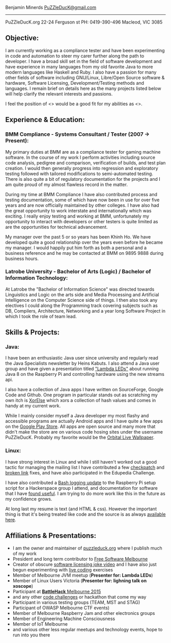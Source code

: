 
 Benjamin Minerds   PuZZleDucK@gmail.com
------------------ ----------------------
  PuZZleDucK.org    22-24 Ferguson st
 PH: 0419-390-496   Macleod, VIC 3085


## Objective:
<p class="small">
I am currently working as a compliance tester and have been experimenting in code and automation to steer my carer further along the path to developer. I have a broad skill set in the field of software development and have experience in many languages from my old favorite Java to more modern languages like Haskell and Ruby. I also have a passion for many other fields of software including GNU/Linux, Libre/Open Source software & hardware, Software Licensing, Development/Testing methods and languages. I remain brief on details here as the many projects listed below will help clarify the relevant interests and passions.
</p>

I feel the position of <> would be a good fit for my abilities as <>.


## Experience & Education:

### BMM Compliance - Systems Consultant / Tester (2007 -> Present):

My primary duties at BMM are as a compliance tester for gaming machine software. In the course of my work I perform activities including source code analysis, pedigree and comparison, verification of builds, and test plan creation. I would then generally progress into regression and exploratory testing followed with tailored modifications to semi-automated testing. There is also quite a bit of regulatory documentation for the projects and I am quite proud of my almost flawless record in the matter.

During my time at BMM Compliance I have also contributed process and testing documentation, some of which have now been in use for over five years and are now officially maintained by other colleges. I have also had the great opportunity to work interstate and internationally which was exciting. I really enjoy testing and working at BMM, unfortunately my opportunity to interact with developers or other testers is quite limited as are the opportunities for technical advancement.

My manager over the past 5 or so years has been Khinh Ho. We have developed quite a good relationship over the years even before he became my manager. I would happily put him forth as both a personal and a business reference and he may be contacted at BMM on 9895 9888 during business hours.


### Latrobe University - Bachelor of Arts (Logic) / Bachelor of Information Technology:

At Latrobe the "Bachelor of Information Science" was directed towards Linguistics and Logic on the arts side and Media Processing and Artificial Intelligence on the Computer Science side of things. I then also took any electives I could along the Programming track covering subjects such as DB, Compilers, Architecture, Networking and a year long Software Project in which I took the role of team lead.


## Skills & Projects:

### Java:

I have been an enthusiastic Java user since university and regularly read the Java Specialists newsletter by Heins Kabuts. I also attend a Java user group and have given a presentation titled ["Lambda LEDs"](http://puzzleduck.org/DevAdventures/da08.html) about running Java 8 on the Raspberry Pi and controlling hardware using the new streams api.

I also have a collection of Java apps I have written on SourceForge, Google Code and Github. One program in particular stands out as scratching my own itch is [XorElse](https://github.com/PuZZleDucK/XorElse) which xors a collection of hash values and comes in handy at my current work.

While I mainly consider myself a Java developer my most flashy and accessible programs are actually Android apps and I have quite a few apps on the [Google Play Store](https://play.google.com/store/apps/developer?id=PuZZleDucK+Industries.). All apps are open source and many more that didn't make the store are on various code hosing sites under the username PuZZleDucK. Probably my favorite would be the [Orbital Live Wallpaper](https://github.com/PuZZleDucK/Orbital-Live-Wallpaper).

### Linux:

I have  strong interest in Linux and while I still haven't worked out a good tactic for managing the mailing list I have contributed a few [checkpatch](http://puzzleduck.org/Linux/linux03.html) and [broken link](http://puzzleduck.org/Linux/linux04.html) fixes, and have also participated in the Edupedia Challenge.

I have also contributed a [Bash logging update](http://github.com/alecthegeek/CCHS_Raspian_for_IoT) to the Raspberry Pi setup script for a Hackerspace group I attend, and documentation for software that I have [found useful](https://github.com/KblCb/fddp). I am trying to do more work like this in the future as my confidence grows.

At long last my resume is text (and HTML & css). However the important thing is that it's being treated like code and the source is as always [available here](https://github.com/PuZZleDucK/Resume).

## Affiliations & Presentations:

- I am the owner and maintainer of [puzzleduck.org](http://www.puzzleduck.org) where I publish much of my work
- President and long term contributor to [Free Software Melbourne](http://freesoftware.org.au/melbourne/)
- Creator of obscure [software licensing joke video](http://youtube.com/watch?v=S5e7PjIB2lo) and I have also just begun experimenting with [live coding](https://www.youtube.com/watch?v=VnH3lirZMmY) exercises
- Member of Melbourne JVM meetup (**Presenter for: Lambda LEDs**)
- Member of Linux Users Victoria (**Presenter for: lighning talk on xoscope**)
- Participant at [**BattleHack** Melbourne 2015](http://twitter.com/braintree_dev/status/561716304819015682)
- and any other [code challenges](http://code.google.com/p/visualise-melbourne-art-timeline/) or hackathon that come my way
- Participant in various testing groups (TEAM, MST and STAG)
- Participant of OWASP Melbourne CTF events)
- Member of Melbourne Raspberry Jam and other electronics groups
- Member of Engineering Machine Consciousness
- Member of IoT Melbourne
- and various other less regular meetups and technology events, hope to run into you there
